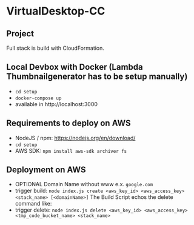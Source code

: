 # VirtualDesktop-CC

## Project
Full stack is build with CloudFormation. 

## Local Devbox with Docker (Lambda Thumbnailgenerator has to be setup manually)
- ```cd setup```
- ```docker-compose up```
- available in http://localhost:3000

## Requirements to deploy on AWS
- NodeJS / npm: https://nodejs.org/en/download/
- ```cd setup```
- AWS SDK: ```npm install aws-sdk archiver fs```

## Deployment on AWS
- OPTIONAL Domain Name without www e.x. ```google.com```
- trigger build: ```node index.js create <aws_key_id> <aws_access_key> <stack_name> [<domainName>]```
The Build Script echos the delete command like:
- trigger delete: ```node index.js delete <aws_key_id> <aws_access_key> <tmp_code_bucket_name> <stack_name>```